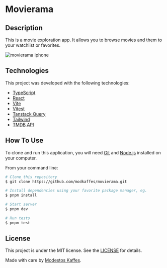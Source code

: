 # Movierama

## Description

This is a movie exploration app. It allows you to browse movies and them to your watchlist or favorites.

![movierama iphone](https://user-images.githubusercontent.com/1829897/224972527-e94040aa-b9e8-4cab-a879-821370c71763.png)

## Technologies

This project was developed with the following technologies:

- [TypeScript][ts]
- [React][react]
- [Vite][vite]
- [Vitest][vitest]
- [Tanstack Query][tanstack-query]
- [Tailwind][tailwindcss]
- [TMDB API][tmdb]

## How To Use

To clone and run this application, you will need [Git][git] and [Node.js][node] installed on your computer.

From your command line:

```bash
# Clone this repository
$ git clone https://github.com/modkaffes/movierama.git

# Install dependencies using your favorite package manager, eg.
$ pnpm install

# Start server
$ pnpm dev

# Run tests
$ pnpm test
```

## License

This project is under the MIT license. See the [LICENSE](https://github.com/modkaffes/movierama/blob/main/LICENSE) for details.

Made with care by [Modestos Kaffes](https://modkaffes.com).

[git]: https://git-scm.com
[node]: https://nodejs.org/
[ts]: https://www.typescriptlang.org/
[react]: https://reactjs.org
[vite]: https://vitejs.dev/
[vitest]: https://vitest.dev/
[tanstack-query]: https://tanstack.com/query/v4/docs/react/overview
[tailwindcss]: https://tailwindcss.com/
[tmdb]: https://developers.themoviedb.org/3
